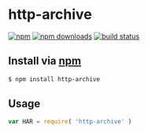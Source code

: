 # http-archive
[![npm](http://img.shields.io/npm/v/http-archive.svg?style=flat-square)](https://npmjs.com/http-archive)
[![npm downloads](http://img.shields.io/npm/dm/http-archive.svg?style=flat-square)](https://npmjs.com/http-archive)
[![build status](http://img.shields.io/travis/jhermsmeier/node-http-archive.svg?style=flat-square)](https://travis-ci.org/jhermsmeier/node-http-archive)

## Install via [npm](https://npmjs.com)

```sh
$ npm install http-archive
```

## Usage

```js
var HAR = require( 'http-archive' )
```
